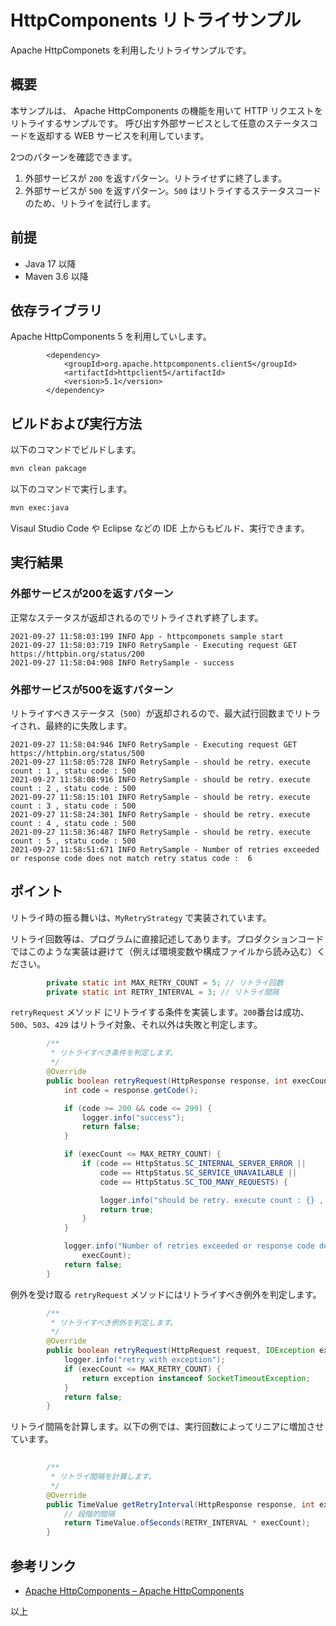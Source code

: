 # HttpComponents リトライサンプル

Apache HttpComponets を利用したリトライサンプルです。

## 概要

本サンプルは、 Apache HttpComponents の機能を用いて HTTP リクエストをリトライするサンプルです。 呼び出す外部サービスとして任意のステータスコードを返却する WEB サービスを利用しています。

2つのパターンを確認できます。

1. 外部サービスが `200` を返すパターン。リトライせずに終了します。
2. 外部サービスが `500` を返すパターン。`500` はリトライするステータスコードのため、リトライを試行します。

## 前提

- Java 17 以降
- Maven 3.6 以降

## 依存ライブラリ

Apache HttpComponents 5 を利用していします。

```
        <dependency>
            <groupId>org.apache.httpcomponents.client5</groupId>
            <artifactId>httpclient5</artifactId>
            <version>5.1</version>
        </dependency>
```

## ビルドおよび実行方法

以下のコマンドでビルドします。

```sh
mvn clean pakcage
```

以下のコマンドで実行します。

```sh
mvn exec:java 
```

Visaul Studio Code や Eclipse などの IDE 上からもビルド、実行できます。

## 実行結果

### 外部サービスが200を返すパターン

正常なステータスが返却されるのでリトライされず終了します。

```log
2021-09-27 11:58:03:199 INFO App - httpcomponets sample start
2021-09-27 11:58:03:719 INFO RetrySample - Executing request GET https://httpbin.org/status/200
2021-09-27 11:58:04:908 INFO RetrySample - success
```

### 外部サービスが500を返すパターン

リトライすべきステータス（`500`）が返却されるので、最大試行回数までリトライされ、最終的に失敗します。

```log
2021-09-27 11:58:04:946 INFO RetrySample - Executing request GET https://httpbin.org/status/500
2021-09-27 11:58:05:728 INFO RetrySample - should be retry. execute count : 1 , statu code : 500
2021-09-27 11:58:08:916 INFO RetrySample - should be retry. execute count : 2 , statu code : 500
2021-09-27 11:58:15:101 INFO RetrySample - should be retry. execute count : 3 , statu code : 500
2021-09-27 11:58:24:301 INFO RetrySample - should be retry. execute count : 4 , statu code : 500
2021-09-27 11:58:36:487 INFO RetrySample - should be retry. execute count : 5 , statu code : 500
2021-09-27 11:58:51:671 INFO RetrySample - Number of retries exceeded or response code does not match retry status code :  6
```

## ポイント

リトライ時の振る舞いは、`MyRetryStrategy` で実装されています。

リトライ回数等は、プログラムに直接記述してあります。プロダクションコードではこのような実装は避けて（例えば環境変数や構成ファイルから読み込む）ください。

```java
        private static int MAX_RETRY_COUNT = 5; // リトライ回数
        private static int RETRY_INTERVAL = 3; // リトライ間隔
```

`retryRequest` メソッド にリトライする条件を実装します。`200`番台は成功、`500`、`503`、`429` はリトライ対象、それ以外は失敗と判定します。

```java
        /**
         * リトライすべき条件を判定します。
         */
        @Override
        public boolean retryRequest(HttpResponse response, int execCount, HttpContext context) {
            int code = response.getCode();

            if (code >= 200 && code <= 299) {
                logger.info("success");
                return false;
            }

            if (execCount <= MAX_RETRY_COUNT) {
                if (code == HttpStatus.SC_INTERNAL_SERVER_ERROR ||
                    code == HttpStatus.SC_SERVICE_UNAVAILABLE ||
                    code == HttpStatus.SC_TOO_MANY_REQUESTS) {

                    logger.info("should be retry. execute count : {} , statu code : {}", execCount, code);
                    return true;
                }
            }

            logger.info("Number of retries exceeded or response code does not match retry status code :  {}",
                execCount);
            return false;
        }
```

例外を受け取る `retryRequest` メソッドにはリトライすべき例外を判定します。

```java
        /**
         * リトライすべき例外を判定します。
         */
        @Override
        public boolean retryRequest(HttpRequest request, IOException exception, int execCount, HttpContext context) {
            logger.info("retry with exception");
            if (execCount <= MAX_RETRY_COUNT) {
                return exception instanceof SocketTimeoutException;
            }
            return false;
        }
```

リトライ間隔を計算します。以下の例では、実行回数によってリニアに増加させています。

```java
        
        /**
         * リトライ間隔を計算します。
         */
        @Override
        public TimeValue getRetryInterval(HttpResponse response, int execCount, HttpContext context) {
            // 段階的間隔
            return TimeValue.ofSeconds(RETRY_INTERVAL * execCount);
        }
```

## 参考リンク

* [Apache HttpComponents – Apache HttpComponents](https://hc.apache.org/)


以上